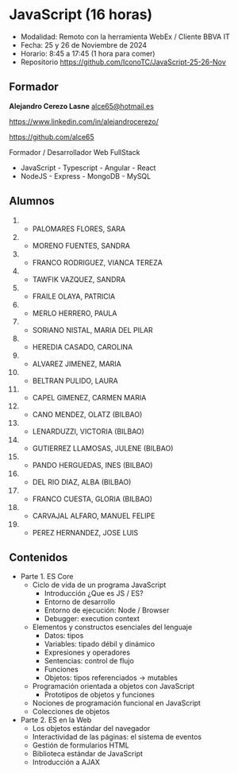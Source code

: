 # JavaScript (16 horas)

- Modalidad: Remoto con la herramienta WebEx / Cliente BBVA IT
- Fecha: 25 y 26 de Noviembre de 2024
- Horario: 8:45 a 17:45 (1 hora para comer)
- Repositorio <https://github.com/IconoTC/JavaScript-25-26-Nov>

## Formador

**Alejandro Cerezo Lasne** <alce65@hotmail.es>

<https://www.linkedin.com/in/alejandrocerezo/>

<https://github.com/alce65>

Formador / Desarrollador Web FullStack

- JavaScript - Typescript - Angular - React
- NodeJS - Express - MongoDB - MySQL

## Alumnos

1. - PALOMARES FLORES, SARA
2. - MORENO FUENTES, SANDRA
3. - FRANCO RODRIGUEZ, VIANCA TEREZA
4. - TAWFIK VAZQUEZ, SANDRA
5. - FRAILE OLAYA, PATRICIA
6. - MERLO HERRERO, PAULA
7. - SORIANO NISTAL, MARIA DEL PILAR
8. - HEREDIA CASADO, CAROLINA
9. - ALVAREZ JIMENEZ, MARIA
10. - BELTRAN PULIDO, LAURA
11. - CAPEL GIMENEZ, CARMEN MARIA
12. - CANO MENDEZ, OLATZ (BILBAO)
13. - LENARDUZZI, VICTORIA (BILBAO)
14. - GUTIERREZ LLAMOSAS, JULENE (BILBAO)
15. - PANDO HERGUEDAS, INES (BILBAO)
16. - DEL RIO DIAZ, ALBA (BILBAO)
17. - FRANCO CUESTA, GLORIA (BILBAO)
18. - CARVAJAL ALFARO, MANUEL FELIPE
19. - PEREZ HERNANDEZ, JOSE LUIS

## Contenidos

- Parte 1. ES Core
  - Ciclo de vida de un programa JavaScript
    - Introducción ¿Que es JS / ES?
    - Entorno de desarrollo
    - Entorno de ejecución: Node / Browser
    - Debugger: execution context
  - Elementos y constructos esenciales del lenguaje
    - Datos: tipos
    - Variables: tipado débil y dinámico
    - Expresiones y operadores
    - Sentencias: control de flujo
    - Funciones
    - Objetos: tipos referenciados -> mutables
  - Programación orientada a objetos con JavaScript
    - Prototipos de objetos y funciones
  - Nociones de programación funcional en JavaScript
  - Colecciones de objetos
- Parte 2. ES en la Web
  - Los objetos estándar del navegador
  - Interactividad de las páginas: el sistema de eventos
  - Gestión de formularios HTML
  - Biblioteca estándar de JavaScript
  - Introducción a AJAX
